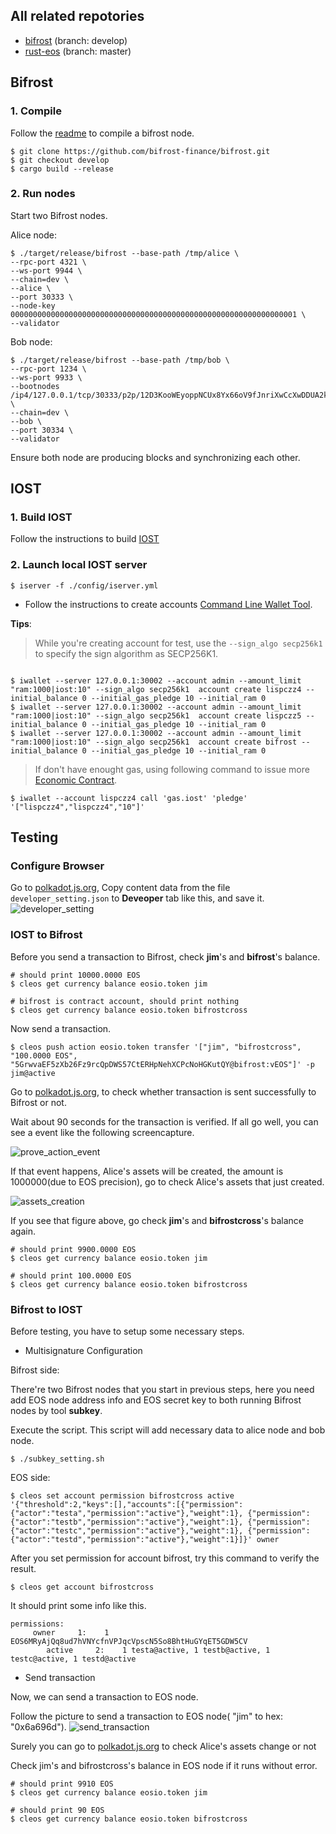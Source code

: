 ## All related repotories
- [bifrost](https://github.com/bifrost-finance/bifrost) (branch: develop)
- [rust-eos](https://github.com/bifrost-finance/rust-iost) (branch: master)

## Bifrost

### 1. Compile
Follow the [readme](https://github.com/bifrost-finance/bifrost/tree/develop) to compile a bifrost node.
```
$ git clone https://github.com/bifrost-finance/bifrost.git
$ git checkout develop
$ cargo build --release
```

### 2. Run nodes

Start two Bifrost nodes.

Alice node:
```
$ ./target/release/bifrost --base-path /tmp/alice \
--rpc-port 4321 \
--ws-port 9944 \
--chain=dev \
--alice \
--port 30333 \
--node-key 0000000000000000000000000000000000000000000000000000000000000001 \
--validator
```

Bob node:
```
$ ./target/release/bifrost --base-path /tmp/bob \
--rpc-port 1234 \
--ws-port 9933 \
--bootnodes /ip4/127.0.0.1/tcp/30333/p2p/12D3KooWEyoppNCUx8Yx66oV9fJnriXwCcXwDDUA2kj6vnc6iDEp \
--chain=dev \
--bob \
--port 30334 \
--validator
```

Ensure both node are producing blocks and synchronizing each other.

## IOST

### 1. Build IOST
Follow the instructions to build [IOST](https://developers.iost.io/docs/en/4-running-iost-node/Building-IOST.html)


### 2. Launch local IOST server

```shell
$ iserver -f ./config/iserver.yml
```

- Follow the instructions to create accounts [Command Line Wallet Tool](https://developers.iost.io/docs/en/4-running-iost-node/iWallet.html).


**Tips**:
> While you're creating account for test, use the `--sign_algo secp256k1` to specify the sign algorithm as SECP256K1.

```shell

$ iwallet --server 127.0.0.1:30002 --account admin --amount_limit "ram:1000|iost:10" --sign_algo secp256k1  account create lispczz4 --initial_balance 0 --initial_gas_pledge 10 --initial_ram 0
$ iwallet --server 127.0.0.1:30002 --account admin --amount_limit "ram:1000|iost:10" --sign_algo secp256k1  account create lispczz5 --initial_balance 0 --initial_gas_pledge 10 --initial_ram 0
$ iwallet --server 127.0.0.1:30002 --account admin --amount_limit "ram:1000|iost:10" --sign_algo secp256k1  account create bifrost --initial_balance 0 --initial_gas_pledge 10 --initial_ram 0

```
> If don't have enought gas, using following command to issue more [Economic Contract](https://developers.iost.io/docs/en/6-reference/EconContract.html#pledgepledgor-to-amount).

```
$ iwallet --account lispczz4 call 'gas.iost' 'pledge' '["lispczz4","lispczz4","10"]'
```

## Testing

### Configure Browser

Go to [polkadot.js.org](https://polkadot.js.org/apps/#/settings/developer), Copy content data from the file ```developer_setting.json``` to **Deveoper** tab like this, and save it.
![developer_setting](developer_setting.png)

### IOST to Bifrost

Before you send a transaction to Bifrost, check **jim**'s and **bifrost**'s balance.

```
# should print 10000.0000 EOS
$ cleos get currency balance eosio.token jim

# bifrost is contract account, should print nothing
$ cleos get currency balance eosio.token bifrostcross
```

Now send a transaction.
```
$ cleos push action eosio.token transfer '["jim", "bifrostcross", "100.0000 EOS", "5GrwvaEF5zXb26Fz9rcQpDWS57CtERHpNehXCPcNoHGKutQY@bifrost:vEOS"]' -p jim@active
```

Go to [polkadot.js.org](https://polkadot.js.org/apps/#/extrinsics), to check whether transaction is sent successfully to Bifrost or not.

Wait about 90 seconds for the transaction is verified. If all go well, you can see a event like the following screencapture.

![prove_action_event](prove_action_event.png)

If that event happens, Alice's assets will be created, the amount is 1000000(due to EOS precision), go to check Alice's assets that just created.

![assets_creation](assets_creation.png)

If you see that figure above, go check **jim**'s and **bifrostcross**'s balance again.
```
# should print 9900.0000 EOS
$ cleos get currency balance eosio.token jim

# should print 100.0000 EOS
$ cleos get currency balance eosio.token bifrostcross
```

### Bifrost to IOST

Before testing, you have to setup some necessary steps.

- Multisignature Configuration

Bifrost side:

There're two Bifrost nodes that you start in previous steps, here you need add EOS node address info and EOS secret key
to both running Bifrost nodes by tool **subkey**.

Execute the script. This script will add necessary data to alice node and bob node.
```
$ ./subkey_setting.sh
```

EOS side:

```
$ cleos set account permission bifrostcross active '{"threshold":2,"keys":[],"accounts":[{"permission":{"actor":"testa","permission":"active"},"weight":1}, {"permission":{"actor":"testb","permission":"active"},"weight":1}, {"permission":{"actor":"testc","permission":"active"},"weight":1}, {"permission":{"actor":"testd","permission":"active"},"weight":1}]}' owner
```

After you set permission for account bifrost, try this command to verify the result.
```
$ cleos get account bifrostcross
```

It should print some info like this.

```
permissions:
     owner     1:    1 EOS6MRyAjQq8ud7hVNYcfnVPJqcVpscN5So8BhtHuGYqET5GDW5CV
        active     2:    1 testa@active, 1 testb@active, 1 testc@active, 1 testd@active
```

- Send transaction

Now, we can send a transaction to EOS node.

Follow the picture to send a transaction to EOS node( "jim" to hex: "0x6a696d").
![send_transaction](transaction_to_eos.png)

Surely you can go to [polkadot.js.org](https://polkadot.js.org/apps/#/extrinsics) to check Alice's assets change or not

Check jim's and bifrostcross's balance in EOS node if it runs without error.

```
# should print 9910 EOS
$ cleos get currency balance eosio.token jim

# should print 90 EOS
$ cleos get currency balance eosio.token bifrostcross
```
